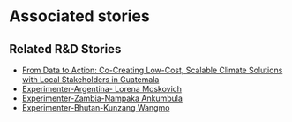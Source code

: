 # Associated stories

<!-- !!DO NOT REMOVE!! start autogenerated hyperlinks -->
## Related R&D Stories
- [From Data to Action: Co-Creating Low-Cost, Scalable Climate Solutions with Local Stakeholders in Guatemala](/RnD-Archive/stories/?doc=Explorers_GTM)
- [Experimenter-Argentina- Lorena Moskovich](/RnD-Archive/stories/?doc=Experimenters_ARG)
- [Experimenter-Zambia-Nampaka Ankumbula](/RnD-Archive/stories/?doc=Experimenters_ZMB)
- [Experimenter-Bhutan-Kunzang Wangmo](/RnD-Archive/stories/?doc=Experimenters_BTN)
<!-- !!DO NOT REMOVE!! end autogenerated hyperlinks -->